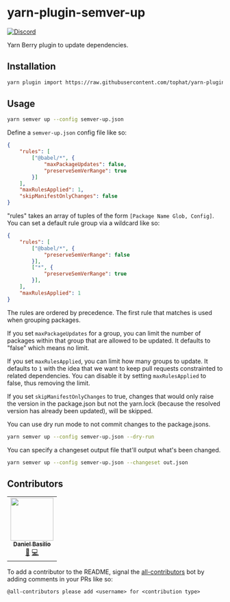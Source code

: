 # yarn-plugin-semver-up

[![Discord](https://img.shields.io/discord/809577721751142410)](https://discord.gg/YhK3GFcZrk)

Yarn Berry plugin to update dependencies.

## Installation

```sh
yarn plugin import https://raw.githubusercontent.com/tophat/yarn-plugin-semver-up/master/bundles/%40yarnpkg/plugin-semver-up.js
```

## Usage

```sh
yarn semver up --config semver-up.json
```

Define a `semver-up.json` config file like so:

```json
{
    "rules": [
        ["@babel/*", {
            "maxPackageUpdates": false,
            "preserveSemVerRange": true
        }]
    ],
    "maxRulesApplied": 1,
    "skipManifestOnlyChanges": false
}
```

"rules" takes an array of tuples of the form `[Package Name Glob, Config]`. You can set a default rule group via a wildcard like so:

```json
{
    "rules": [
        ["@babel/*", {
            "preserveSemVerRange": false
        }],
        ["*", {
            "preserveSemVerRange": true
        }],
    ],
    "maxRulesApplied": 1
}
```

The rules are ordered by precedence. The first rule that matches is used when grouping packages.

If you set `maxPackageUpdates` for a group, you can limit the number of packages within that group that are allowed to be updated. It defaults to "false" which means no limit.

If you set `maxRulesApplied`, you can limit how many groups to update. It defaults to `1` with the idea that we want to keep pull requests constrainted to related dependencies. You can disable it by setting `maxRulesApplied` to false, thus removing the limit.

If you set `skipManifestOnlyChanges` to true, changes that would only raise the version in the package.json but not the yarn.lock (because the resolved version has already been updated), will be skipped.

You can use dry run mode to not commit changes to the package.jsons.

```sh
yarn semver up --config semver-up.json --dry-run
```

You can specify a changeset output file that'll output what's been changed.

```sh
yarn semver up --config semver-up.json --changeset out.json
```

## Contributors

<!-- ALL-CONTRIBUTORS-LIST:START - Do not remove or modify this section -->
<!-- prettier-ignore-start -->
<!-- markdownlint-disable -->
<table>
  <tr>
    <td align="center"><a href="https://github.com/dbasilio"><img src="https://avatars.githubusercontent.com/u/8311284?v=4?s=100" width="100px;" alt=""/><br /><sub><b>Daniel Basilio</b></sub></a><br /><a href="#ideas-dbasilio" title="Ideas, Planning, & Feedback">🤔</a> <a href="https://github.com/tophat/yarn-plugin-semver-up/commits?author=dbasilio" title="Code">💻</a></td>
  </tr>
</table>

<!-- markdownlint-restore -->
<!-- prettier-ignore-end -->

<!-- ALL-CONTRIBUTORS-LIST:END -->

To add a contributor to the README, signal the [all-contributors](https://allcontributors.org/) bot by adding comments in your PRs like so:

```
@all-contributors please add <username> for <contribution type>
```
